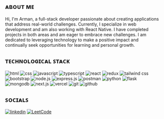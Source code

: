 <h2 align="left">ᴀʙᴏᴜᴛ ᴍᴇ</h2>
<p align="left">
  Hi, I'm Arman, a full-stack developer passionate about creating applications that address real-world challenges. Currently, I specialize in web development and am also working with React Native. I have completed projects in both areas and am eager to embrace new challenges. I am dedicated to leveraging technology to make a positive impact and continually seek opportunities for learning and personal growth.
</p>

<h2 align="left">ᴛᴇᴄʜɴᴏʟᴏɢɪᴄᴀʟ ꜱᴛᴀᴄᴋ</h2>
<p align="left">
  <img alt="html" src="https://img.shields.io/badge/HTML5-E34F26?style=for-the-badge&logo=html5&logoColor=white" />
  <img alt="css" src="https://img.shields.io/badge/CSS3-1572B6?style=for-the-badge&logo=css3&logoColor=white" />
  <img alt="javascript" src="https://img.shields.io/badge/JavaScript-323330?style=for-the-badge&logo=javascript&logoColor=F7DF1E" />
  <img alt="typescript" src="https://img.shields.io/badge/TypeScript-007ACC?style=for-the-badge&logo=typescript&logoColor=white" />
  <img alt="react" src="https://img.shields.io/badge/React-20232A?style=for-the-badge&logo=react&logoColor=61DAFB" />
<!--   <img alt="react_native" src="https://img.shields.io/badge/React_Native-20232A?style=for-the-badge&logo=react&logoColor=61DAFB" /> -->
  <img alt="redux" src="https://img.shields.io/badge/Redux-593D88?style=for-the-badge&logo=redux&logoColor=white" />
  <img alt="tailwind css" src="https://img.shields.io/badge/Tailwind_CSS-38B2AC?style=for-the-badge&logo=tailwind-css&logoColor=white" />
  <img alt="bootstrap" src="https://img.shields.io/badge/Bootstrap-563D7C?style=for-the-badge&logo=bootstrap&logoColor=white" />
  <img alt="node.js" src="https://img.shields.io/badge/Node%20js-339933?style=for-the-badge&logo=nodedotjs&logoColor=white" />
  <img alt="express.js" src="https://img.shields.io/badge/Express%20js-000000?style=for-the-badge&logo=express&logoColor=white" />
  <img alt="postman" src="https://img.shields.io/badge/Postman-FF6C37?style=for-the-badge&logo=Postman&logoColor=white" />
  <img alt="python" src="https://img.shields.io/badge/Python-FFD43B?style=for-the-badge&logo=python&logoColor=blue" />
  <img alt="flask" src="https://img.shields.io/badge/Flask-000000?style=for-the-badge&logo=flask&logoColor=white" />
<!--   <img alt="django" src="https://img.shields.io/badge/Django-092E20?style=for-the-badge&logo=django&logoColor=green" /> -->
  <img alt="mongodb" src="https://img.shields.io/badge/MongoDB-4EA94B?style=for-the-badge&logo=mongodb&logoColor=white" />
<!--   <img alt="mysql" src="https://img.shields.io/badge/mysql-4479A1.svg?style=for-the-badge&logo=mysql&logoColor=white" /> -->
  <img alt="next.js" src="https://img.shields.io/badge/next%20js-000000?style=for-the-badge&logo=nextdotjs&logoColor=white" />
  <img alt="vercel" src="https://img.shields.io/badge/Vercel-000000?style=for-the-badge&logo=vercel&logoColor=white" />
  <img alt="git" src="https://img.shields.io/badge/git-%23F05033.svg?style=for-the-badge&logo=git&logoColor=white" />
  <img alt="github" src="https://img.shields.io/badge/GitHub-100000?style=for-the-badge&logo=github&logoColor=white" />
<!--   <img alt="graphql" src="https://img.shields.io/badge/-GraphQL-E10098?style=for-the-badge&logo=graphql&logoColor=white"> -->
<!--   <img alt="docker" src="https://img.shields.io/badge/docker-%230db7ed.svg?style=for-the-badge&logo=docker&logoColor=white" /> -->
<!--   <img alt="kubernetes" src="https://img.shields.io/badge/kubernetes-%23326ce5.svg?style=for-the-badge&logo=kubernetes&logoColor=white" /> -->
<!--   <img alt="sketch" src="https://img.shields.io/badge/Sketch-FFB387?style=for-the-badge&logo=sketch&logoColor=black" /> -->
</p>

<h2 align="left">ꜱᴏᴄɪᴀʟꜱ</h2>
<p align="left"> 
  <a href="https://www.linkedin.com/in/reacharman/" target="_blank"><img alt="linkedin" src="https://img.shields.io/badge/linkedin-%230077B5.svg?style=for-the-badge&logo=linkedin&logoColor=white" /></a>
  <a href="https://leetcode.com/u/reacharman/" target="_blank"><img alt="LeetCode" src="https://img.shields.io/badge/LeetCode-000000?style=for-the-badge&logo=LeetCode&logoColor=#d16c06" /></a>
</p>
